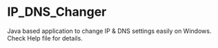 # IP_DNS_Changer
Java based application to change IP & DNS settings easily on Windows. Check Help file for details.
